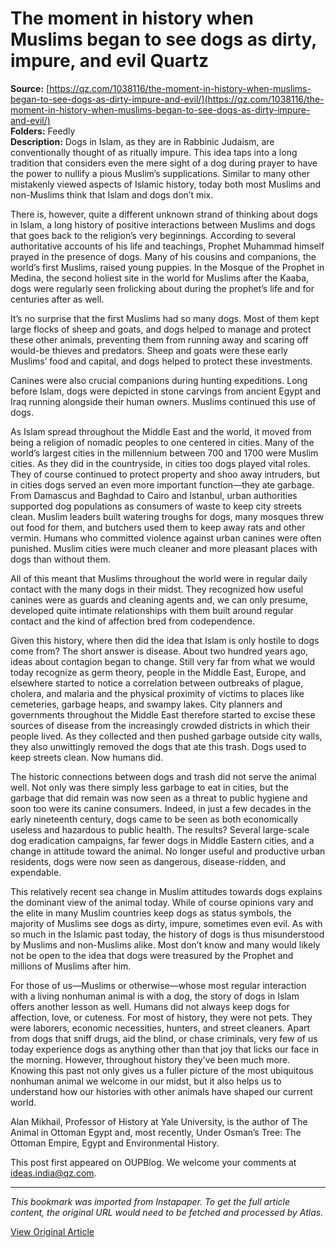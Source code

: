 # The moment in history when Muslims began to see dogs as dirty, impure, and evil Quartz

**Source:** [https://qz.com/1038116/the-moment-in-history-when-muslims-began-to-see-dogs-as-dirty-impure-and-evil/](https://qz.com/1038116/the-moment-in-history-when-muslims-began-to-see-dogs-as-dirty-impure-and-evil/)  
**Folders:** Feedly  
**Description:** Dogs in Islam, as they are in Rabbinic Judaism, are conventionally thought of as ritually impure. This idea taps into a long tradition that considers even the mere sight of a dog during prayer to have the power to nullify a pious Muslim’s supplications. Similar to many other mistakenly viewed aspects of Islamic history, today both most Muslims and non-Muslims think that Islam and dogs don’t mix.

There is, however, quite a different unknown strand of thinking about dogs in Islam, a long history of positive interactions between Muslims and dogs that goes back to the religion’s very beginnings. According to several authoritative accounts of his life and teachings, Prophet Muhammad himself prayed in the presence of dogs. Many of his cousins and companions, the world’s first Muslims, raised young puppies. In the Mosque of the Prophet in Medina, the second holiest site in the world for Muslims after the Kaaba, dogs were regularly seen frolicking about during the prophet’s life and for centuries after as well.

It’s no surprise that the first Muslims had so many dogs. Most of them kept large flocks of sheep and goats, and dogs helped to manage and protect these other animals, preventing them from running away and scaring off would-be thieves and predators. Sheep and goats were these early Muslims’ food and capital, and dogs helped to protect these investments.

Canines were also crucial companions during hunting expeditions. Long before Islam, dogs were depicted in stone carvings from ancient Egypt and Iraq running alongside their human owners. Muslims continued this use of dogs.

As Islam spread throughout the Middle East and the world, it moved from being a religion of nomadic peoples to one centered in cities. Many of the world’s largest cities in the millennium between 700 and 1700 were Muslim cities. As they did in the countryside, in cities too dogs played vital roles. They of course continued to protect property and shoo away intruders, but in cities dogs served an even more important function—they ate garbage. From Damascus and Baghdad to Cairo and Istanbul, urban authorities supported dog populations as consumers of waste to keep city streets clean. Muslim leaders built watering troughs for dogs, many mosques threw out food for them, and butchers used them to keep away rats and other vermin. Humans who committed violence against urban canines were often punished. Muslim cities were much cleaner and more pleasant places with dogs than without them.

All of this meant that Muslims throughout the world were in regular daily contact with the many dogs in their midst. They recognized how useful canines were as guards and cleaning agents and, we can only presume, developed quite intimate relationships with them built around regular contact and the kind of affection bred from codependence.

Given this history, where then did the idea that Islam is only hostile to dogs come from? The short answer is disease. About two hundred years ago, ideas about contagion began to change. Still very far from what we would today recognize as germ theory, people in the Middle East, Europe, and elsewhere started to notice a correlation between outbreaks of plague, cholera, and malaria and the physical proximity of victims to places like cemeteries, garbage heaps, and swampy lakes. City planners and governments throughout the Middle East therefore started to excise these sources of disease from the increasingly crowded districts in which their people lived. As they collected and then pushed garbage outside city walls, they also unwittingly removed the dogs that ate this trash. Dogs used to keep streets clean. Now humans did.

The historic connections between dogs and trash did not serve the animal well. Not only was there simply less garbage to eat in cities, but the garbage that did remain was now seen as a threat to public hygiene and soon too were its canine consumers. Indeed, in just a few decades in the early nineteenth century, dogs came to be seen as both economically useless and hazardous to public health. The results? Several large-scale dog eradication campaigns, far fewer dogs in Middle Eastern cities, and a change in attitude toward the animal. No longer useful and productive urban residents, dogs were now seen as dangerous, disease-ridden, and expendable.

This relatively recent sea change in Muslim attitudes towards dogs explains the dominant view of the animal today. While of course opinions vary and the elite in many Muslim countries keep dogs as status symbols, the majority of Muslims see dogs as dirty, impure, sometimes even evil. As with so much in the Islamic past today, the history of dogs is thus misunderstood by Muslims and non-Muslims alike. Most don’t know and many would likely not be open to the idea that dogs were treasured by the Prophet and millions of Muslims after him.

For those of us—Muslims or otherwise—whose most regular interaction with a living nonhuman animal is with a dog, the story of dogs in Islam offers another lesson as well. Humans did not always keep dogs for affection, love, or cuteness. For most of history, they were not pets. They were laborers, economic necessities, hunters, and street cleaners. Apart from dogs that sniff drugs, aid the blind, or chase criminals, very few of us today experience dogs as anything other than that joy that licks our face in the morning. However, throughout history they’ve been much more. Knowing this past not only gives us a fuller picture of the most ubiquitous nonhuman animal we welcome in our midst, but it also helps us to understand how our histories with other animals have shaped our current world.

Alan Mikhail, Professor of History at Yale University, is the author of The Animal in Ottoman Egypt and, most recently, Under Osman’s Tree: The Ottoman Empire, Egypt and Environmental History.

This post first appeared on OUPBlog. We welcome your comments at ideas.india@qz.com.

---

*This bookmark was imported from Instapaper. To get the full article content, the original URL would need to be fetched and processed by Atlas.*

[View Original Article](https://qz.com/1038116/the-moment-in-history-when-muslims-began-to-see-dogs-as-dirty-impure-and-evil/)